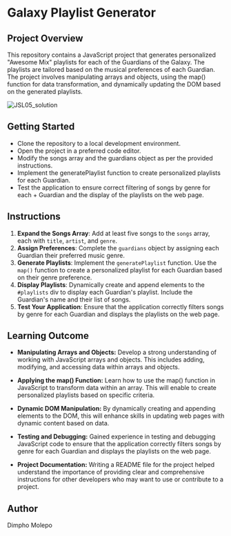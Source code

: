 # Galaxy Playlist Generator

## Project Overview 

This repository contains a JavaScript project that generates personalized "Awesome Mix" playlists for each of the Guardians of the Galaxy. The playlists are tailored based on the musical preferences of each Guardian. The project involves manipulating arrays and objects, using the map() function for data transformation, and dynamically updating the DOM based on the generated playlists.

![JSL05_solution](https://github.com/Dimpho-Molepo/DIMMOL405_BCL2401_GroupA_Dimpho-Molepo_JSL05/assets/136012291/3877e526-385c-4c9c-abea-719d763388a2)

## Getting Started

+ Clone the repository to a local development environment.
+ Open the project in a preferred code editor.
+ Modify the songs array and the guardians object as per the provided instructions.
+ Implement the generatePlaylist function to create personalized playlists for each Guardian.
+ Test the application to ensure correct filtering of songs by genre for each + Guardian and the display of the playlists on the web page.

## Instructions

1. **Expand the Songs Array**: Add at least five songs to the `songs` array, each with `title`, `artist`, and `genre`.
2. **Assign Preferences**: Complete the `guardians` object by assigning each Guardian their preferred music genre.
3. **Generate Playlists**: Implement the `generatePlaylist` function. Use the `map()` function to create a personalized playlist for each Guardian based on their genre preference.
4. **Display Playlists**: Dynamically create and append elements to the `#playlists` div to display each Guardian's playlist. Include the Guardian's name and their list of songs.
5. **Test Your Application**: Ensure that the application correctly filters songs by genre for each Guardian and displays the playlists on the web page.

## Learning Outcome

+ **Manipulating Arrays and Objects:** Develop a strong understanding of working with JavaScript arrays and objects. This includes adding, modifying, and accessing data within arrays and objects.

+ **Applying the map() Function:** Learn how to use the map() function in JavaScript to transform data within an array. This will enable to create personalized playlists based on specific criteria.

+ **Dynamic DOM Manipulation:** By dynamically creating and appending elements to the DOM, this will enhance skills in updating web pages with dynamic content based on data.

+ **Testing and Debugging:** Gained experience in testing and debugging JavaScript code to ensure that the application correctly filters songs by genre for each Guardian and displays the playlists on the web page.

+ **Project Documentation:** Writing a README file for the project helped  understand the importance of providing clear and comprehensive instructions for other developers who may want to use or contribute to a project.

## Author
Dimpho Molepo
